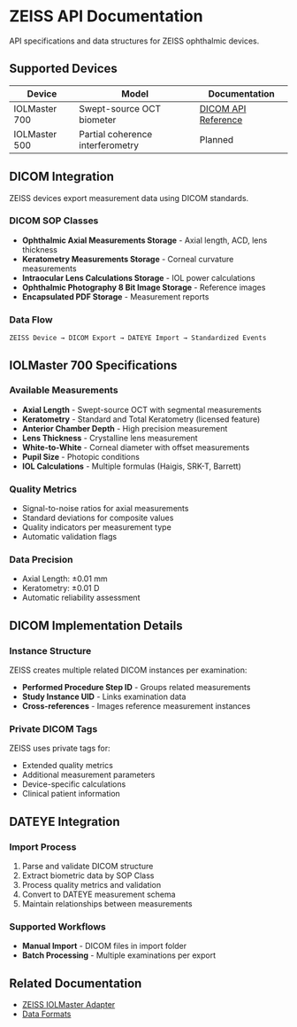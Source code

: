 # ZEISS API Documentation

API specifications and data structures for ZEISS ophthalmic devices.

## Supported Devices

| Device | Model | Documentation |
|--------|-------|---------------|
| IOLMaster 700 | Swept-source OCT biometer | [DICOM API Reference](IOLMaster700Types.md) |
| IOLMaster 500 | Partial coherence interferometry | Planned |

## DICOM Integration

ZEISS devices export measurement data using DICOM standards.

### DICOM SOP Classes

- **Ophthalmic Axial Measurements Storage** - Axial length, ACD, lens thickness
- **Keratometry Measurements Storage** - Corneal curvature measurements  
- **Intraocular Lens Calculations Storage** - IOL power calculations
- **Ophthalmic Photography 8 Bit Image Storage** - Reference images
- **Encapsulated PDF Storage** - Measurement reports

### Data Flow
```
ZEISS Device → DICOM Export → DATEYE Import → Standardized Events
```

## IOLMaster 700 Specifications

### Available Measurements
- **Axial Length** - Swept-source OCT with segmental measurements
- **Keratometry** - Standard and Total Keratometry (licensed feature)
- **Anterior Chamber Depth** - High precision measurement
- **Lens Thickness** - Crystalline lens measurement
- **White-to-White** - Corneal diameter with offset measurements
- **Pupil Size** - Photopic conditions
- **IOL Calculations** - Multiple formulas (Haigis, SRK-T, Barrett)

### Quality Metrics
- Signal-to-noise ratios for axial measurements
- Standard deviations for composite values
- Quality indicators per measurement type
- Automatic validation flags

### Data Precision
- Axial Length: ±0.01 mm
- Keratometry: ±0.01 D
- Automatic reliability assessment

## DICOM Implementation Details

### Instance Structure
ZEISS creates multiple related DICOM instances per examination:
- **Performed Procedure Step ID** - Groups related measurements
- **Study Instance UID** - Links examination data
- **Cross-references** - Images reference measurement instances

### Private DICOM Tags
ZEISS uses private tags for:
- Extended quality metrics
- Additional measurement parameters
- Device-specific calculations
- Clinical patient information

## DATEYE Integration

### Import Process
1. Parse and validate DICOM structure
2. Extract biometric data by SOP Class
3. Process quality metrics and validation
4. Convert to DATEYE measurement schema
5. Maintain relationships between measurements

### Supported Workflows
- **Manual Import** - DICOM files in import folder
- **Batch Processing** - Multiple examinations per export

## Related Documentation

- [ZEISS IOLMaster Adapter](../../adapters/zeiss-iolmaster.md)
- [Data Formats](../../data-formats.md)
